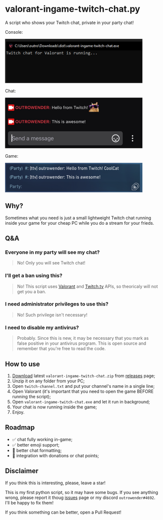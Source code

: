 # valorant-ingame-twitch-chat.py

A script who shows your Twitch chat, private in your party chat!

Console:

<img src="docs/ingame-chat-running.png" width="450">

Chat:

<img src="docs/twitch-chat-example.jpg" width="450">

Game:

<img src="docs/ingame-chat-example.png" width="450">

## Why?
Sometimes what you need is just a small lightweight Twitch chat running inside your game for your cheap PC while you do a stream for your frieds.

## Q&A
### Everyone in my party will see my chat?
> No! Only you will see Twitch chat!

### I'll get a ban using this?
> No! This script uses [Valorant](https://github.com/techchrism/valorant-api-docs) and [Twitch.tv](https://dev.twitch.tv/docs/irc#getting-started-with-chat--chatbots) APIs, so theoricaly will not get you a ban.

### I need administrator privileges to use this?
> No! Such privilege isn't necessary!

### I need to disable my antivirus?
> Probably. Since this is new, it may be necessary that you mark as false positive in your antivirus program. This is open source and remember that you're free to read the code.
## How to use

1. [Download](https://github.com/outrowender/valorant-ingame-twitch-chat/releases) latest `valorant-ingame-twitch-chat.zip` from [releases](https://github.com/outrowender/valorant-ingame-twitch-chat/releases) page;
2. Unzip it on any folder from your PC;
3. Open `twitch-channel.txt` and put your channel's name in a single line;
4. Open Valorant (it's important that you need to open the game BEFORE running the script);
5. Open `valorant-ingame-twitch-chat.exe` and let it run in background;
6. Your chat is now running inside the game;
7. Enjoy.

## Roadmap
- ✅ chat fully working in-game;
- ✅ better emoji support;
- 🔳 better chat formatting;
- 🔳 integration with donations or chat points;
## Disclaimer

If you think this is interesting, please, leave a star!

This is my first python script, so it may have some bugs. If you see anything wrong, please report it thoug [issues](https://github.com/outrowender/valorant-ingame-twitch-chat/issues) page or my discord `outrowender#4692`. 
I'll be happy to fix them!

If you think something can be better, open a Pull Request!
